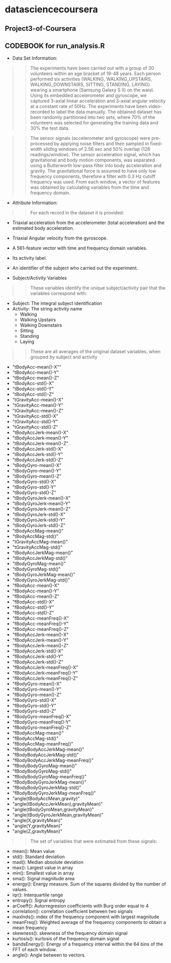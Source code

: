 # datasciencecoursera
## Project3-of-Coursera
## CODEBOOK for run_analysis.R

* Data Set Information:

>> The experiments have been carried out with a group of 30 volunteers within an age bracket of 19-48 years. Each person performed six activities (WALKING, WALKING_UPSTAIRS, WALKING_DOWNSTAIRS, SITTING, STANDING, LAYING) wearing a smartphone (Samsung Galaxy S II) on the waist. Using its embedded accelerometer and gyroscope, we captured 3-axial linear acceleration and 3-axial angular velocity at a constant rate of 50Hz. The experiments have been video-recorded to label the data manually. The obtained dataset has been randomly partitioned into two sets, where 70% of the volunteers was selected for generating the training data and 30% the test data. 

>> The sensor signals (accelerometer and gyroscope) were pre-processed by applying noise filters and then sampled in fixed-width sliding windows of 2.56 sec and 50% overlap (128 readings/window). The sensor acceleration signal, which has gravitational and body motion components, was separated using a Butterworth low-pass filter into body acceleration and gravity. The gravitational force is assumed to have only low frequency components, therefore a filter with 0.3 Hz cutoff frequency was used. From each window, a vector of features was obtained by calculating variables from the time and frequency domain.

* Attribute Information:

>> For each record in the dataset it is provided: 
* Triaxial acceleration from the accelerometer (total acceleration) and the estimated body acceleration. 
* Triaxial Angular velocity from the gyroscope. 
* A 561-feature vector with time and frequency domain variables. 
* Its activity label. 
* An identifier of the subject who carried out the experiment.

* Subject/Activity Variables

>> These variables identify the unique subject/activity pair that the variables correspond with:
* Subject: The integral subject identification
* Activity: The string activity name
  * Walking
  * Walking Upstairs
  * Walking Downstairs
  * Sitting
  * Standing
  * Laying

>> These are all averages of the original dataset variables, when grouped by subject and activity 
  * "tBodyAcc-mean()-X""
  * "tBodyAcc-mean()-Y"
  * "tBodyAcc-mean()-Z"
  * "tBodyAcc-std()-X"
  * "tBodyAcc-std()-Y"
  * "tBodyAcc-std()-Z"
  * "tGravityAcc-mean()-X"
  * "tGravityAcc-mean()-Y"
  * "tGravityAcc-mean()-Z"
  * "tGravityAcc-std()-X"
  * "tGravityAcc-std()-Y"
  * "tGravityAcc-std()-Z"
  * "tBodyAccJerk-mean()-X"
  * "tBodyAccJerk-mean()-Y"
  * "tBodyAccJerk-mean()-Z"
  * "tBodyAccJerk-std()-X"
  * "tBodyAccJerk-std()-Y"
  * "tBodyAccJerk-std()-Z"
  * "tBodyGyro-mean()-X"
  * "tBodyGyro-mean()-Y"
  * "tBodyGyro-mean()-Z"
  * "tBodyGyro-std()-X"
  * "tBodyGyro-std()-Y"
  * "tBodyGyro-std()-Z"
  * "tBodyGyroJerk-mean()-X"
  * "tBodyGyroJerk-mean()-Y"
  * "tBodyGyroJerk-mean()-Z"
  * "tBodyGyroJerk-std()-X"
  * "tBodyGyroJerk-std()-Y"
  * "tBodyGyroJerk-std()-Z"
  * "tBodyAccMag-mean()"
  * "tBodyAccMag-std()"
  * "tGravityAccMag-mean()"
  * "tGravityAccMag-std()"
  * "tBodyAccJerkMag-mean()"
  * "tBodyAccJerkMag-std()"
  * "tBodyGyroMag-mean()"
  * "tBodyGyroMag-std()"
  * "tBodyGyroJerkMag-mean()"
  * "tBodyGyroJerkMag-std()"
  * "fBodyAcc-mean()-X"
  * "fBodyAcc-mean()-Y"
  * "fBodyAcc-mean()-Z"
  * "fBodyAcc-std()-X"
  * "fBodyAcc-std()-Y"
  * "fBodyAcc-std()-Z"
  * "fBodyAcc-meanFreq()-X"
  * "fBodyAcc-meanFreq()-Y"
  * "fBodyAcc-meanFreq()-Z"
  * "fBodyAccJerk-mean()-X"
  * "fBodyAccJerk-mean()-Y"
  * "fBodyAccJerk-mean()-Z"
  * "fBodyAccJerk-std()-X"
  * "fBodyAccJerk-std()-Y"
  * "fBodyAccJerk-std()-Z"
  * "fBodyAccJerk-meanFreq()-X"
  * "fBodyAccJerk-meanFreq()-Y"
  * "fBodyAccJerk-meanFreq()-Z"
  * "fBodyGyro-mean()-X"
  * "fBodyGyro-mean()-Y"
  * "fBodyGyro-mean()-Z"
  * "fBodyGyro-std()-X"
  * "fBodyGyro-std()-Y"
  * "fBodyGyro-std()-Z"
  * "fBodyGyro-meanFreq()-X"
  * "fBodyGyro-meanFreq()-Y"
  * "fBodyGyro-meanFreq()-Z"
  * "fBodyAccMag-mean()"
  * "fBodyAccMag-std()"
  * "fBodyAccMag-meanFreq()"
  * "fBodyBodyAccJerkMag-mean()"
  * "fBodyBodyAccJerkMag-std()"
  * "fBodyBodyAccJerkMag-meanFreq()"
  * "fBodyBodyGyroMag-mean()"
  * "fBodyBodyGyroMag-std()"
  * "fBodyBodyGyroMag-meanFreq()"
  * "fBodyBodyGyroJerkMag-mean()"
  * "fBodyBodyGyroJerkMag-std()"
  * "fBodyBodyGyroJerkMag-meanFreq()"
  * "angle(tBodyAccMean,gravity)"
  * "angle(tBodyAccJerkMean),gravityMean)"
  * "angle(tBodyGyroMean,gravityMean)"
  * "angle(tBodyGyroJerkMean,gravityMean)"
  * "angle(X,gravityMean)"
  * "angle(Y,gravityMean)"
  * "angle(Z,gravityMean)"

>> The set of variables that were estimated from these signals:
  * mean(): Mean value
  * std(): Standard deviation
  * mad(): Median absolute deviation
  * max(): Largest value in array
  * min(): Smallest value in array
  * sma(): Signal magnitude area
  * energy(): Energy measure. Sum of the squares divided by the number of values.
  * iqr(): Interquartile range
  * entropy(): Signal entropy
  * arCoeff(): Autorregresion coefficients with Burg order equal to 4
  * correlation(): correlation coefficient between two signals
  * maxInds(): index of the frequency component with largest magnitude
  * meanFreq(): Weighted average of the frequency components to obtain a mean frequency
  * skewness(): skewness of the frequency domain signal
  * kurtosis(): kurtosis of the frequency domain signal
  * bandsEnergy(): Energy of a frequency interval within the 64 bins of the FFT of each window.
  * angle(): Angle between to vectors.

